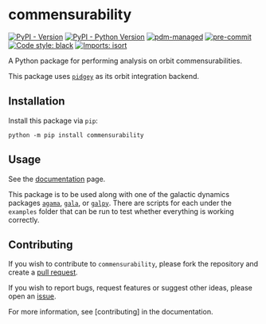 # commensurability

[![PyPI - Version](https://img.shields.io/pypi/v/commensurability)](https://pypi.org/project/commensurability/)
[![PyPI - Python Version](https://img.shields.io/pypi/pyversions/commensurability)](https://pypi.org/project/commensurability/)
[![pdm-managed](https://img.shields.io/badge/pdm-managed-blueviolet)](https://pdm.fming.dev)
[![pre-commit](https://img.shields.io/badge/pre--commit-enabled-brightgreen?logo=pre-commit)](https://github.com/pre-commit/pre-commit)
[![Code style: black](https://img.shields.io/badge/code%20style-black-000000.svg)](https://github.com/psf/black)
[![Imports: isort](https://img.shields.io/badge/%20imports-isort-%231674b1?style=flat&labelColor=ef8336)](https://pycqa.github.io/isort/)

A Python package for performing analysis on orbit commensurabilities.

This package uses [`pidgey`](https://github.com/ilikecubesnstuff/pidgey) as its orbit integration backend.

## Installation

Install this package via `pip`:

```
python -m pip install commensurability
```

## Usage

See the [documentation](https://commensurability.readthedocs.io/en/latest/) page.

This package is to be used along with one of the galactic dynamics packages [`agama`](https://github.com/GalacticDynamics-Oxford/Agama), [`gala`](https://gala-astro.readthedocs.io/en/latest/), or [`galpy`](https://docs.galpy.org/en/latest/).
There are scripts for each under the `examples` folder that can be run to test whether everything is working correctly.

## Contributing

If you wish to contribute to ``commensurability``, please fork the repository and create a [pull request](https://github.com/ilikecubesnstuff/commensurability/pulls).

If you wish to report bugs, request features or suggest other ideas, please open an [issue](https://github.com/ilikecubesnstuff/commensurability/issues).

For more information, see [contributing] in the documentation.
